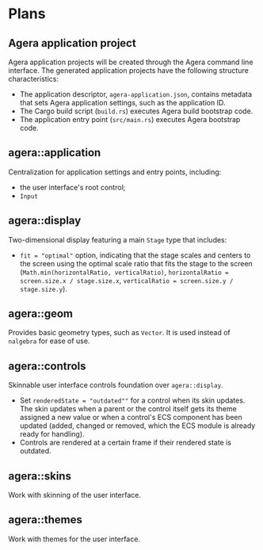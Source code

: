 # Plans

## Agera application project

Agera application projects will be created through the Agera command line interface. The generated application projects have the following structure characteristics:

- The application descriptor, `agera-application.json`, contains metadata that sets Agera application settings, such as the application ID.
- The Cargo build script (`build.rs`) executes Agera build bootstrap code.
- The application entry point (`src/main.rs`) executes Agera bootstrap code.

## agera::application

Centralization for application settings and entry points, including:

- the user interface's root control;
- `Input`

## agera::display

Two-dimensional display featuring a main `Stage` type that includes:

- `fit = "optimal"` option, indicating that the stage scales and centers to the screen using the optimal scale ratio that fits the stage to the screen (`Math.min(horizontalRatio, verticalRatio)`, `horizontalRatio = screen.size.x / stage.size.x`, `verticalRatio = screen.size.y / stage.size.y`).

## agera::geom

Provides basic geometry types, such as `Vector`. It is used instead of `nalgebra` for ease of use.

## agera::controls

Skinnable user interface controls foundation over `agera::display`.

- Set `renderedState = "outdated""` for a control when its skin updates. The skin updates when a parent or the control itself gets its theme assigned a new value or when a control's ECS component has been updated (added, changed or removed, which the ECS module is already ready for handling).
- Controls are rendered at a certain frame if their rendered state is outdated.

## agera::skins

Work with skinning of the user interface.

## agera::themes

Work with themes for the user interface.